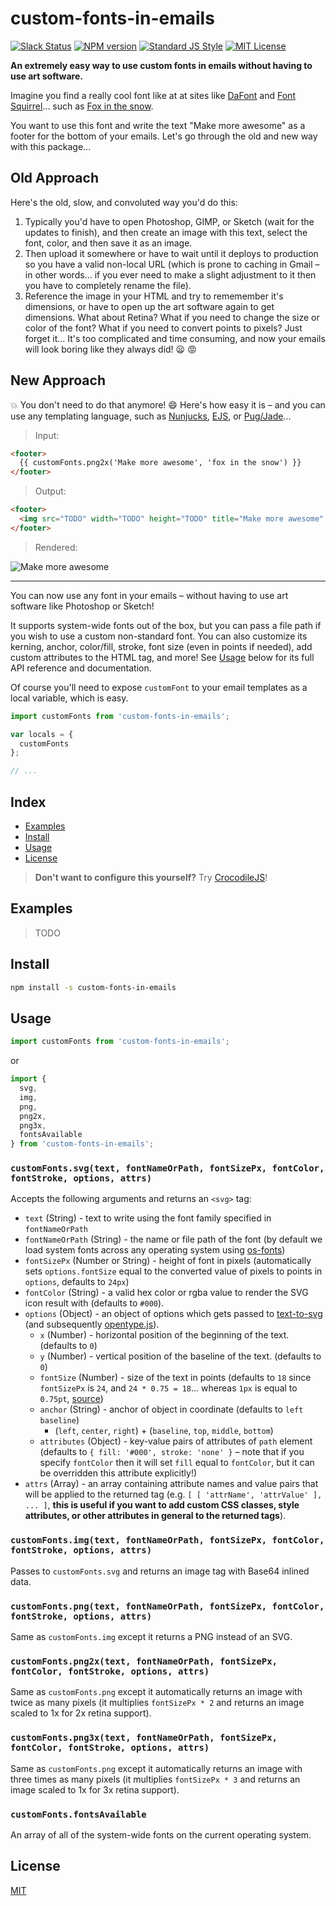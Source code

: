 
# custom-fonts-in-emails

[![Slack Status][slack-image]][slack-url]
[![NPM version][npm-image]][npm-url]
[![Standard JS Style][standard-image]][standard-url]
[![MIT License][license-image]][license-url]

**An extremely easy way to use custom fonts in emails without having to use art software.**

Imagine you find a really cool font like at at sites like [DaFont][dafont] and [Font Squirrel][font-squirrel]... such as [Fox in the snow][fox-in-the-snow].

You want to use this font and write the text "Make more awesome" as a footer for the bottom of your emails.  Let's go through the old and new way with this package...

## Old Approach

Here's the old, slow, and convoluted way you'd do this:

1. Typically you'd have to open Photoshop, GIMP, or Sketch (wait for the updates to finish), and then create an image with this text, select the font, color, and then save it as an image.
2. Then upload it somewhere or have to wait until it deploys to production so you have a valid non-local URL (which is prone to caching in Gmail &ndash; in other words... if you ever need to make a slight adjustment to it then you have to completely rename the file).
3. Reference the image in your HTML and try to rememember it's dimensions, or have to open up the art software again to get dimensions. What about Retina? What if you need to change the size or color of the font? What if you need to convert points to pixels? Just forget it...  It's too complicated and time consuming, and now your emails will look boring like they always did! :frowning: :rage:

## New Approach

:boom: You don't need to do that anymore! :smile: Here's how easy it is &ndash; and you can use any templating language, such as [Nunjucks][nunjucks], [EJS][ejs], or [Pug/Jade][pug]...

> Input:

```html
<footer>
  {{ customFonts.png2x('Make more awesome', 'fox in the snow') }}
</footer>
```

> Output:

```html
<footer>
  <img src="TODO" width="TODO" height="TODO" title="Make more awesome" alt="Make more awesome" />
</footer>
```

> Rendered:

<footer>
  <img src="TODO" width="TODO" height="TODO" title="Make more awesome" alt="Make more awesome" />
</footer>

---

You can now use any font in your emails &ndash; without having to use art software like Photoshop or Sketch!

It supports system-wide fonts out of the box, but you can pass a file path if you wish to use a custom non-standard font.  You can also customize its kerning, anchor, color/fill, stroke, font size (even in points if needed), add custom attributes to the HTML tag, and more!  See [Usage](#usage) below for its full API reference and documentation.

Of course you'll need to expose `customFont` to your email templates as a local variable, which is easy.

```js
import customFonts from 'custom-fonts-in-emails';

var locals = {
  customFonts
};

// ...
```


## Index

* [Examples](#examples)
* [Install](#install)
* [Usage](#usage)
* [License](#license)

> **Don't want to configure this yourself?**  Try [CrocodileJS][crocodile-url]!


## Examples

> TODO


## Install

```bash
npm install -s custom-fonts-in-emails
```


## Usage

```js
import customFonts from 'custom-fonts-in-emails';
```

or

```js
import {
  svg,
  img,
  png,
  png2x,
  png3x,
  fontsAvailable
} from 'custom-fonts-in-emails';
```

### `customFonts.svg(text, fontNameOrPath, fontSizePx, fontColor, fontStroke, options, attrs)`

Accepts the following arguments and returns an `<svg>` tag:

* `text` (String) - text to write using the font family specified in `fontNameOrPath`
* `fontNameOrPath` (String) - the name or file path of the font (by default we load system fonts across any operating system using [os-fonts][os-fonts])
* `fontSizePx` (Number or String) - height of font in pixels (automatically sets `options.fontSize` equal to the converted value of pixels to points in `options`, defaults to `24px`)
* `fontColor` (String) - a valid hex color or rgba value to render the SVG icon result with (defaults to `#000`).
* `options` (Object) - an object of options which gets passed to [text-to-svg][text-to-svg] (and subsequently [opentype.js][opentype.js]).
  - `x` (Number) - horizontal position of the beginning of the text. (defaults to `0`)
  - `y` (Number) - vertical position of the baseline of the text. (defaults to `0`)
  - `fontSize` (Number) - size of the text in points (defaults to `18` since `fontSizePx` is `24`, and `24 * 0.75 = 18`... whereas `1px` is equal to `0.75pt`, [source][source])
  - `anchor` (String) - anchor of object in coordinate (defaults to `left baseline`)
    * (`left`, `center`, `right`) + (`baseline`, `top`, `middle`, `bottom`)
  - `attributes` (Object) - key-value pairs of attributes of `path` element (defaults to `{ fill: '#000', stroke: 'none' }` &ndash; note that if you specify `fontColor` then it will set `fill` equal to `fontColor`, but it can be overridden this attribute explicitly!)
* `attrs` (Array) - an array containing attribute names and value pairs that will be applied to the returned tag (e.g. `[ [ 'attrName', 'attrValue' ], ... ]`, **this is useful if you want to add custom CSS classes, style attributes, or other attributes in general to the returned tags**).

### `customFonts.img(text, fontNameOrPath, fontSizePx, fontColor, fontStroke, options, attrs)`

Passes to `customFonts.svg` and returns an image tag with Base64 inlined data.

### `customFonts.png(text, fontNameOrPath, fontSizePx, fontColor, fontStroke, options, attrs)`

Same as `customFonts.img` except it returns a PNG instead of an SVG.

### `customFonts.png2x(text, fontNameOrPath, fontSizePx, fontColor, fontStroke, options, attrs)`

Same as `customFonts.png` except it automatically returns an image with twice as many pixels (it multiplies `fontSizePx * 2` and returns an image scaled to 1x for 2x retina support).

### `customFonts.png3x(text, fontNameOrPath, fontSizePx, fontColor, fontStroke, options, attrs)`

Same as `customFonts.png` except it automatically returns an image with three times as many pixels (it multiplies `fontSizePx * 3` and returns an image scaled to 1x for 3x retina support).

### `customFonts.fontsAvailable`

An array of all of the system-wide fonts on the current operating system.


## License

[MIT][license-url]


[license-image]: http://img.shields.io/badge/license-MIT-blue.svg
[license-url]: LICENSE
[npm-image]: https://img.shields.io/npm/v/custom-fonts-in-emails.svg
[npm-url]: https://npmjs.org/package/custom-fonts-in-emails
[crocodile-url]: https://crocodilejs.com
[standard-image]: https://img.shields.io/badge/code%20style-standard%2Bes7-brightgreen.svg
[standard-url]: https://github.com/crocodilejs/eslint-config-crocodile
[slack-image]: http://slack.crocodilejs.com/badge.svg
[slack-url]: http://slack.crocodilejs.com
[node]: https://nodejs.org
[nodemailer]: https://github.com/nodemailer/nodemailer
[nodemailer-base64-to-s3]: https://github.com/crocodilejs/nodemailer-base64-to-s3
[fox-in-the-snow]: http://www.dafont.com/fox-in-the-snow.font
[dafont]: http://www.dafont.com/
[font-squirrel]: https://www.fontsquirrel.com/
[nunjucks]: https://github.com/mozilla/nunjucks
[ejs]: https://github.com/mde/ejs
[pug]: https://github.com/pugjs/pug
[font-awesome-assets]: https://github.com/crocodilejs/font-awesome-assets
[text-to-svg]: https://github.com/shrhdk/text-to-svg
[opentype.js]: https://github.com/nodebox/opentype.js
[os-fonts]: https://github.com/vutran/os-fonts
[source]: https://www.w3.org/TR/CSS21/syndata.html#x39
